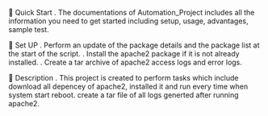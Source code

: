 🎯 Quick Start 
  . The documentations of Automation_Project includes all the information you need to get started including setup, usage, advantages, sample test.


📌 Set UP
  . Perform an update of the package details and the package list at the start of the script.
  . Install the apache2 package if it is not already installed.
  . Create a tar archive of apache2 access logs and error logs.


📌 Description 
   . This project is created to perform tasks which include download all depencey of apache2, installed it and run every time when system start reboot.
     create a tar file of all logs generted after running apache2.
